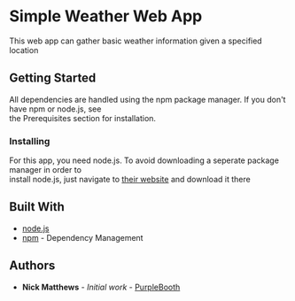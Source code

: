 # Simple Weather Web App

This web app can gather basic weather information given a specified location

## Getting Started

All dependencies are handled using the npm package manager. If you don't have npm or node.js, see  
the Prerequisites section for installation.

### Installing

For this app, you need node.js. To avoid downloading a seperate package manager in order to  
install node.js, just navigate to [their website](https://nodejs.org/en/) and download it there

## Built With

* [node.js](https://nodejs.org/en/)
* [npm](https://www.npmjs.com/) - Dependency Management

## Authors

* **Nick Matthews** - *Initial work* - [PurpleBooth](https://github.com/PurpleBooth)
